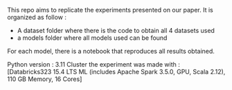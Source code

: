 This repo aims to replicate the experiments presented on our paper.
It is organized as follow :
- A dataset folder where there is the code to obtain all 4 datasets used
- a models folder where all models used can be found

For each model, there is a notebook that reproduces all results obtained.

Python version : 3.11
Cluster the experiment was made with : [Databricks323 15.4 LTS ML (includes Apache Spark 3.5.0, GPU, Scala 2.12), 110 GB Memory, 16 Cores] 